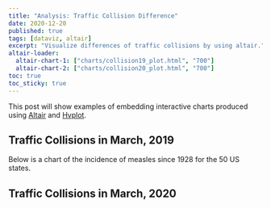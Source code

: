 ```yaml
---
title: "Analysis: Traffic Collision Difference"
date: 2020-12-20
published: true
tags: [dataviz, altair]
excerpt: "Visualize differences of traffic collisions by using altair."
altair-loader:
  altair-chart-1: ["charts/collision19_plot.html", "700"]
  altair-chart-2: ["charts/collision20_plot.html", "700"]
toc: true
toc_sticky: true
---
```


This post will show examples of embedding interactive charts produced using [Altair](https://altair-viz.github.io) and [Hvplot](https://hvplot.pyviz.org/).

## Traffic Collisions in March, 2019

Below is a chart of the incidence of measles since 1928 for the 50 US states.

<div id="altair-chart-1"></div>


## Traffic Collisions in March, 2020

<div id="altair-chart-2"></div>

